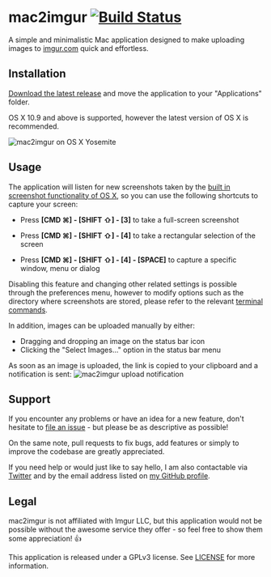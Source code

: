 # mac2imgur [![Build Status](https://travis-ci.org/mileswd/mac2imgur.svg?branch=master)](https://travis-ci.org/mileswd/mac2imgur)

A simple and minimalistic Mac application designed to make uploading images to [imgur.com](https://imgur.com) quick and effortless.

## Installation

[Download the latest release](https://mileswd.com/mac2imgur/latest) and move the application to your "Applications" folder.

OS X 10.9 and above is supported, however the latest version of OS X is recommended.

![mac2imgur on OS X Yosemite](http://i.imgur.com/WrMhzbe.png)

## Usage

The application will listen for new screenshots taken by the [built in screenshot functionality of OS X](http://support.apple.com/kb/ht5775), so you can use the following shortcuts to capture your screen:

- Press **[CMD ⌘] - [SHIFT ⇧] - [3]** to take a full-screen screenshot

- Press **[CMD ⌘] - [SHIFT ⇧] - [4]** to take a rectangular selection of the screen

- Press **[CMD ⌘] - [SHIFT ⇧] - [4] - [SPACE]** to capture a specific window, menu or dialog

Disabling this feature and changing other related settings is possible through the preferences menu, however to modify options such as the directory where screenshots are stored, please refer to the relevant [terminal commands](http://secrets.blacktree.com/?showapp=com.apple.screencapture).

In addition, images can be uploaded manually by either:

- Dragging and dropping an image on the status bar icon
- Clicking the "Select Images..." option in the status bar menu

As soon as an image is uploaded, the link is copied to your clipboard and a notification is sent:
![mac2imgur upload notification](https://i.imgur.com/V2PTN1l.png)

## Support

If you encounter any problems or have an idea for a new feature, don't hesitate to [file an issue](https://github.com/mileswd/mac2imgur/issues) - but please be as descriptive as possible! 

On the same note, pull requests to fix bugs, add features or simply to improve the codebase are greatly appreciated.

If you need help or would just like to say hello, I am also contactable via [Twitter](https://twitter.com/_mileswd) and by the email address listed on [my GitHub profile](https://github.com/mileswd).

## Legal

mac2imgur is not affiliated with Imgur LLC, but this application would not be possible without the awesome service they offer - so feel free to show them some appreciation! :+1:

This application is released under a GPLv3 license. See [LICENSE](https://github.com/mileswd/mac2imgur/blob/master/LICENSE) for more information.